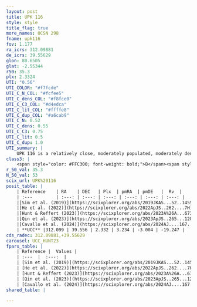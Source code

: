 ```yaml
---
layout: post
title: UPK 116
style: style
title_flag: true
more_names: OCSN 298
fname: upk116
fov: 1.177
ra_icrs: 312.09881
de_icrs: 39.55629
glon: 80.6505
glat: -2.55344
r50: 35.3
plx: 2.3324
UTI: "0.56"
UTI_COLOR: "#f7fcde"
UTI_C_N_COL: "#fcfee5"
UTI_C_dens_COL: "#f8fce0"
UTI_C_C3_COL: "#d4edca"
UTI_C_lit_COL: "#ffffe8"
UTI_C_dup_COL: "#a6cab9"
UTI_C_N: 0.52
UTI_C_dens: 0.55
UTI_C_C3: 0.75
UTI_C_lit: 0.5
UTI_C_dup: 1.0
UTI_summary: |
    UPK 116 is a relatively close, moderately populated, moderately dense object of high C3 quality. It is moderately studied in the literature.
class3: |
    <span style="color: #FFC300; font-weight: bold;">B</span><span style="color: green; font-weight: bold;">A</span>
r_50_val: 35.3
N_50_val: 53
scix_url: UPK%20116
posit_table: |
    | Reference    | RA    | DEC   | Plx  | pmRA  | pmDE   |  Rv  |
    | :---         | :---: | :---: | :---: | :---: | :---: | :---: |
    |[Sim et al. (2019)](https://scixplorer.org/abs/2019JKAS...52..145S) | 312.159 | 39.752 | -- | 3.28 | -2.94 | -- |
    |[He et al. (2022)](https://scixplorer.org/abs/2022ApJS..262....7H) | 312.155 | 39.576 | 2.319 | 3.309 | -2.969 | -- |
    |[Hunt & Reffert (2023)](https://scixplorer.org/abs/2023A%26A...673A.114H) | 312.279 | 39.746 | 2.34 | 3.282 | -3.071 | -20.333 |
    |[Qin et al. (2023)](https://scixplorer.org/abs/2023ApJS..265...12Q) | 311.94 | 39.44 | 2.34 | 3.25 | -3.14 | -19.41 |
    |[Cavallo et al. (2024)](https://scixplorer.org/abs/2024AJ....167...12C) | 312.004 | 39.302 | 2.332 | -- | -- | -- |
    | **UCC** |312.099 | 39.556 | 2.332 | 3.234 | -3.004 | -19.247 | 
cds_radec: 312.09881,+39.55629
carousel: UCC_HUNT23
fpars_table: |
    | Reference |  Values |
    | :---  |  :---:  |
    | [Sim et al. (2019)](https://scixplorer.org/abs/2019JKAS...52..145S) | `d_pc=435, log(age)=7.75` |
    | [He et al. (2022)](https://scixplorer.org/abs/2022ApJS..262....7H) | `A0=0.35, logAge=7.7` |
    | [Hunt & Reffert (2023)](https://scixplorer.org/abs/2023A%26A...673A.114H) | `AV50=0.156, diffAV50=0.769, MOD50=8.121, logAge50=7.646` |
    | [Qin et al. (2023)](https://scixplorer.org/abs/2023ApJS..265...12Q) | `E(B-V)=0.1, m-M=8.41, logt=7.6` |
    | [Cavallo et al. (2024)](https://scixplorer.org/abs/2024AJ....167...12C) | `AV50=0.24, dMod50=8.23, logAge50=6.91, [Fe/H]50=-0.35` |
shared_table: |
    
---
```

